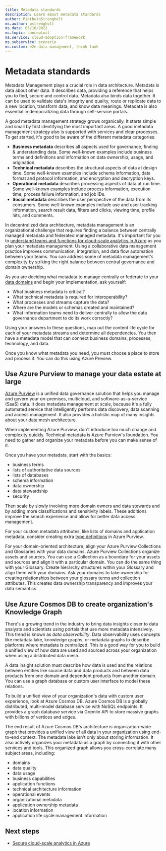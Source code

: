```yaml
---
title: Metadata standards
description: Learn about metadata standards
author: PietheinStrengholt
ms.author: pstrengholt
ms.date: 03/16/2022
ms.topic: conceptual
ms.service: cloud-adoption-framework
ms.subservice: scenario
ms.custom: e2e-data-management, think-tank
---
```


# Metadata standards

Metadata Management plays a crucial role in data architecture. Metadata is data about other data. It describes data, providing a reference that helps you to find, secure and control data. Metadata also binds data together. It can be used to validate data's integrity and quality, route or replicate data to a new location, transform data, and know data meanings. Metadata is also essential in democratizing data through self-service portals.

A good metadata management strategy grows organically. It starts simple and small by first identifying the most important areas. A good metadata management strategy also is supported with services and clear processes. To get started, it's good to be aware of the different metadata categories:

- **Business metadata** describes all aspects used for governance, finding & understanding data. Some well-known examples include business terms and definitions and information on data ownership, usage, and origination.
- **Technical metadata** describes the structural aspects of data at design time. Some well-known examples include schema information, data format and protocol information, and encryption and decryption keys.
- **Operational metadata** describes processing aspects of data at run time. Some well-known examples include process information, execution time, process failure information, and job IDs.
- **Social metadata** describes the user perspective of the data from its consumers. Some well-known examples include use and user tracking information, search result data, filters and clicks, viewing time, profile hits, and comments.

In decentralized data architecture, metadata management is an organizational challenge that requires finding a balance between centrally managed metadata and federated managed metadata. It's important for you to [understand teams and functions for cloud-scale analytics in Azure](../data-management/organize-team-functions.md) as you plan your metadata management. Using a collaborative data management practice improves communication, integration, and data flow automation between your teams. You can address some of metadata management's complexity by striking the right balance between central governance and domain ownership.

As you are deciding what metadata to manage centrally or federate to your [data domains](./architectures/data-domains.md) and begin your implementation, ask yourself:

- What business metadata is critical?
- What technical metadata is required for interoperability?
- What processes and streams capture the data?
- Where are the models or schemas created and maintained?
- What information teams need to deliver centrally to allow the data governance department to do its work correctly?

Using your answers to these questions, map out the content life cycle for each of your metadata streams and determine all dependencies. You then have a metadata model that can connect business domains, processes, technology, and data.

Once you know what metadata you need, you must choose a place to store and process it. You can do this using Azure Preview.

## Use Azure Purview to manage your data estate at large

[Azure Purview](/azure/purview) is a unified data governance solution that helps you manage and govern your on-premises, multicloud, and software-as-a-service (SaaS) data. It does metadata management at scale, because it's a fully automated service that intelligently performs data discovery, data scanning and access management. It also provides a holistic map of many insights about your data mesh architecture.

When implementing Azure Purview, don't introduce too much change and complexity quickly. Technical metadata is Azure Purview's foundation. You need to gather and organize your metadata before you can make sense of it.

Once you have your metadata, start with the basics:

- business terms
- lists of authoritative data sources
- lists of databases
- schema information
- data ownership
- data stewardship
- security

Then scale by slowly involving more domain owners and data stewards and by adding more classifications and sensitivity labels. These additions improve the search experience and allow for better data access management.

For your custom metadata attributes, like lists of domains and application metadata, consider creating extra [type definitions](/rest/api/purview/catalogdataplane/types/create-type-definitions) in Azure Purview.

For your domain-oriented architecture, align your Azure Purview Collections and Glossaries with your data domains. Azure Purview Collections organize assets and sources. You can use a Collection as a boundary for your assets and sources and align it with a particular domain. You can do the same thing with your Glossary. Create hierarchy structures within your Glossary and align them with your domains. Ask your domains to take ownership for creating relationships between your glossary terms and collection attributes. This creates data ownership transparency and improves your data semantics.

## Use Azure Cosmos DB to create organization's Knowledge Graph

There's a growing trend in the industry to bring data insights closer to data analysts and scientists using portals that use more metadata intensively. This trend is known as *data observability*. Data observability uses concepts like metadata lake, knowledge graphs, or metadata graphs to describe platforms where metadata is centralized. This is a good way for you to build a unified view of how data are used and sourced across your organization when using a distributed data mesh.

A data insight solution must describe how data is used and the relations between entities like source data and data products and between data products from one domain and dependent products from another domain. You can use a graph database or custom user interface to model these relations.

To build a unified view of your organization's data with custom user experience, look at Azure Cosmos DB. Azure Cosmos DB is a globally distributed, multi-model database service with NoSQL endpoints. It provides a graph database service via Gremlin API to store massive graphs with billions of vertices and edges.

The end result of Azure Cosmos DB's architecture is organization-wide graph that provides a unified view of all data in your organization using end-to-end context. The metadata lake isn't only about storing information. It also actively organizes your metadata as a graph by connecting it with other services and tools. This organized graph allows you cross-correlate many subject areas, including:

- domains
- data quality
- data usage
- business capabilities
- application functions
- technical architecture information
- operational events
- organizational metadata
- application ownership metadata
- location information
- application life cycle management information

## Next steps

- [Secure cloud-scale analytics in Azure](../data-management/secure.md)
